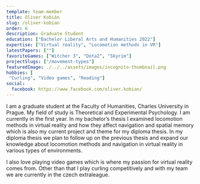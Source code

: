 ```yaml
---
template: team-member
title: Oliver Kobián
slug: /oliver-kobian
order: 6
description: Graduate Student
education: ["Bachelor Liberal Arts and Humanities 2022"]
expertise: ["Virtual reality", "Locomotion methods in VR"]
latestPapers: [""]
favoriteGames: ["Witcher 3", "Dota2", "Skyrim"]
projectSlugs: ["/movement-types"]
featuredImage: ./../../assets/images/incognito-thumbnail.png
hobbies: [
 "Curling", "Video games", "Reading"]
social:
  facebook: https://www.facebook.com/oliver.kobian/
---
```


I am a  graduate student at the Faculty of Humanities, Charles University in Prague. My field of study is Theoretical and Experimental Psychology. I am currently in the first year. In my bachelor’s thesis I examined locomotion methods in virtual reality and how they affect navigation and spatial memory which is also my current project and theme for my diploma thesis. In my diploma thesis we plan to follow up on the previous thesis and expand our knowledge about locomotion methods and navigation in virtual reality in various types of environments.

I also love playing video games which is where my passion for virtual reality comes from. Other than that I play curling competitively and with my team we are currently in the czech extraleague.